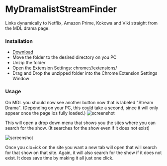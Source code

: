 # MyDramalistStreamFinder
Links dynamically to Netflix, Amazon Prime, Kokowa and Viki straight from the MDL drama page.

### Installation
   - [Download](https://github.com/JDatPNW/MyDramalistStreamFinder/archive/refs/heads/master.zip)
   - Move the folder to the desired directory on you PC
   - Unzip the folder
   - Open the Extension Settings: chrome://extensions/
   - Drag and Drop the unzipped folder into the Chrome Extension Settings Window
  
### Usage
  On MDL you should now see another button now that is labeled "Stream Drama". (Depending on your PC, this could take a second, since it will only appear once the page ios fully loaded.)
  ![screenshot](https://i.imgur.com/ee3Qtxa.png)
    
  This will open a drop down menu that shows you the sites where you can search for the show. (It searches for the show even if it does not exist)  
  
  ![screenshot](https://i.imgur.com/zuctAAH.png)

  Once you clo=ick on the site you want a new tab will open that will search for that show on that site. Again, it will also search for the show if it does not exist. It does save time by making it all just one click.
